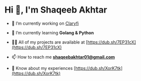 <h1>Hi 👋, I'm Shaqeeb Akhtar</h1>

- 🔭 I’m currently working on [Claryfi](https://github.com/shaqeebakhtar/claryfi)

- 🌱 I’m currently learning **Golang & Python**

- 👨‍💻 All of my projects are available at [https://dub.sh/7EP31cX](https://dub.sh/7EP31cX)

- 📫 How to reach me **shaqeebakhtar01@gmail.com**

- 📄 Know about my experiences [https://dub.sh/XorK7tk](https://dub.sh/XorK7tk)
